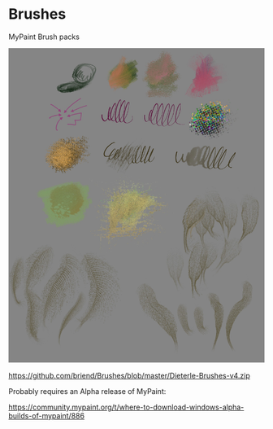 # Brushes
MyPaint Brush packs

![Dieterle Brush Pack](https://raw.githubusercontent.com/briend/Brushes/master/Dieterle-Brushes-v4.jpg)

https://github.com/briend/Brushes/blob/master/Dieterle-Brushes-v4.zip

Probably requires an Alpha release of MyPaint:

https://community.mypaint.org/t/where-to-download-windows-alpha-builds-of-mypaint/886
